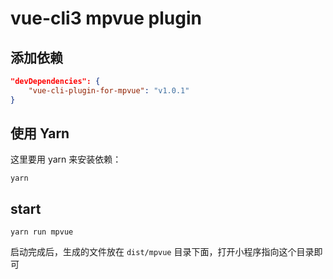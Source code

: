 # vue-cli3 mpvue plugin

## 添加依赖

```json
"devDependencies": {
    "vue-cli-plugin-for-mpvue": "v1.0.1"
}
```

## 使用 Yarn
这里要用 yarn 来安装依赖：

```
yarn
```

## start
```shell
yarn run mpvue
```

启动完成后，生成的文件放在 `dist/mpvue` 目录下面，打开小程序指向这个目录即可
